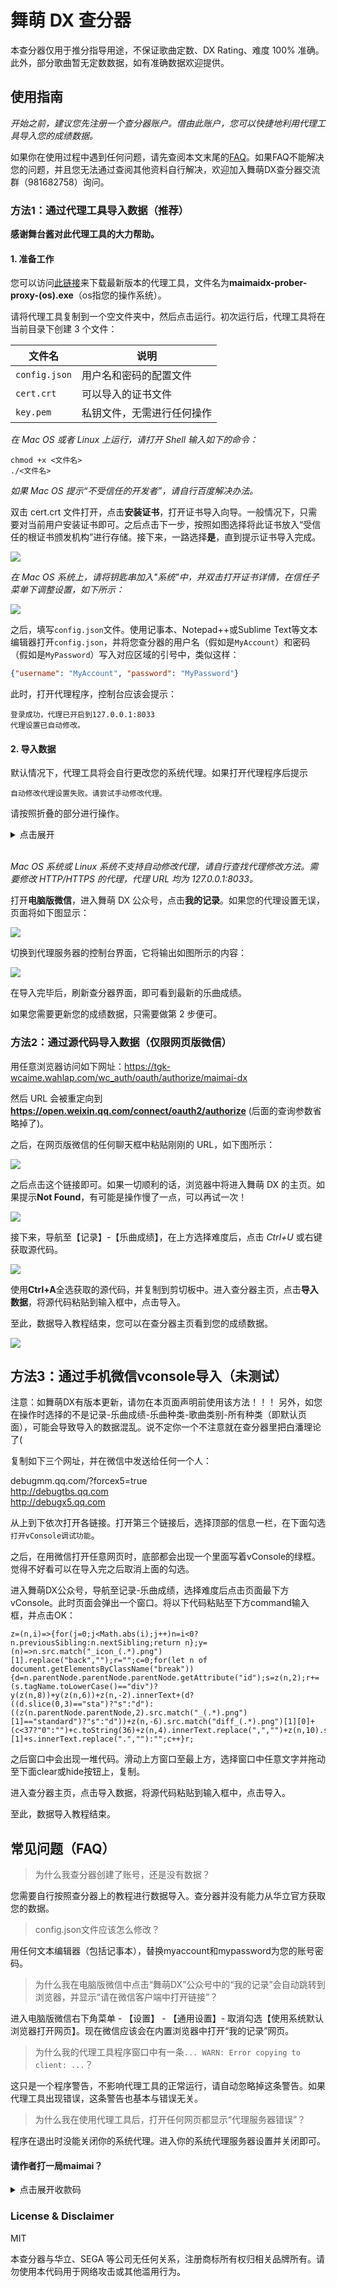 # 舞萌 DX 查分器

本查分器仅用于推分指导用途，不保证歌曲定数、DX Rating、难度 100% 准确。此外，部分歌曲暂无定数数据，如有准确数据欢迎提供。

## 使用指南

*开始之前，建议您先注册一个查分器账户。借由此账户，您可以快捷地利用代理工具导入您的成绩数据。*

如果你在使用过程中遇到任何问题，请先查阅本文末尾的[FAQ](#FAQ)。如果FAQ不能解决您的问题，并且您无法通过查阅其他资料自行解决，欢迎加入舞萌DX查分器交流群（981682758）询问。

### 方法1：通过代理工具导入数据（推荐）

**感谢舞台酱对此代理工具的大力帮助。**

#### 1. 准备工作

您可以访问[此链接](https://github.com/Diving-Fish/maimaidx-prober/releases)来下载最新版本的代理工具，文件名为**maimaidx-prober-proxy-(os).exe**（os指您的操作系统）。

请将代理工具复制到一个空文件夹中，然后点击运行。初次运行后，代理工具将在当前目录下创建 3 个文件：

|文件名|说明|
|------|----|
|`config.json`|用户名和密码的配置文件|
|`cert.crt`|可以导入的证书文件|
|`key.pem`|私钥文件，无需进行任何操作|

*在 Mac OS 或者 Linux 上运行，请打开 Shell 输入如下的命令：*
```plain
chmod +x <文件名>
./<文件名>
```
*如果 Mac OS 提示“不受信任的开发者”，请自行百度解决办法。*

双击 cert.crt 文件打开，点击**安装证书**，打开证书导入向导。一般情况下，只需要对当前用户安装证书即可。之后点击下一步，按照如图选择将此证书放入“受信任的根证书颁发机构”进行存储。接下来，一路选择**是**，直到提示证书导入完成。

![](https://www.diving-fish.com/images/maimaidx-prober/1.png)

*在 Mac OS 系统上，请将钥匙串加入"系统"中，并双击打开证书详情，在信任子菜单下调整设置，如下所示：*

![](https://www.diving-fish.com/images/maimaidx-prober/9.png)

之后，填写`config.json`文件。使用记事本、Notepad++或Sublime Text等文本编辑器打开`config.json`，并将您查分器的用户名（假如是`MyAccount`）和密码（假如是`MyPassword`）写入对应区域的引号中，类似这样：

```json
{"username": "MyAccount", "password": "MyPassword"}
```

此时，打开代理程序，控制台应该会提示：

```plain
登录成功，代理已开启到127.0.0.1:8033
代理设置已自动修改。
```

#### 2. 导入数据

默认情况下，代理工具将会自行更改您的系统代理。如果打开代理程序后提示

```plain
自动修改代理设置失败。请尝试手动修改代理。
```

请按照折叠的部分进行操作。

<details>

<summary>点击展开</summary>
&nbsp;

*以下为Windows 10 系统的代理服务器设置方法。如果您的系统是Windows 10以外的Windows系统（如Windows 7），您可以自行搜索相应系统的代理服务器设置方法。*

打开代理程序后，在 Windows 设置中搜索**代理服务器设置**，进入设置界面，将设置调整如下图所示，之后点击保存。

![](https://www.diving-fish.com/images/maimaidx-prober/3.png)

*如果您使用了其他的系统代理软件（ Shadowsocks、V2Ray 等），请将它们关闭或调整至直连模式再进行设置。*

</details>
&nbsp;

*Mac OS 系统或 Linux 系统不支持自动修改代理，请自行查找代理修改方法。需要修改 HTTP/HTTPS 的代理，代理 URL 均为 127.0.0.1:8033。*

打开**电脑版微信**，进入舞萌 DX 公众号，点击**我的记录**。如果您的代理设置无误，页面将如下图显示：

![](https://www.diving-fish.com/images/maimaidx-prober/4.png)

切换到代理服务器的控制台界面，它将输出如图所示的内容：

![](https://www.diving-fish.com/images/maimaidx-prober/5.png)

在导入完毕后，刷新查分器界面，即可看到最新的乐曲成绩。

如果您需要更新您的成绩数据，只需要做第 2 步便可。

### 方法2：通过源代码导入数据（仅限网页版微信）

用任意浏览器访问如下网址：https://tgk-wcaime.wahlap.com/wc_auth/oauth/authorize/maimai-dx

然后 URL 会被重定向到 **https://open.weixin.qq.com/connect/oauth2/authorize** (后面的查询参数省略掉了)。

之后，在网页版微信的任何聊天框中粘贴刚刚的 URL，如下图所示：

![](https://www.diving-fish.com/images/maimaidx-prober/8.png)

之后点击这个链接即可。如果一切顺利的话，浏览器中将进入舞萌 DX 的主页。如果提示**Not Found**，有可能是操作慢了一点，可以再试一次！

![](https://www.diving-fish.com/images/maimaidx-prober/7.png)

接下来，导航至【记录】-【乐曲成绩】，在上方选择难度后，点击 *Ctrl+U* 或右键获取源代码。

![](https://www.diving-fish.com/images/maimaidx-prober/6.png)

使用**Ctrl+A**全选获取的源代码，并复制到剪切板中。进入查分器主页，点击**导入数据**，将源代码粘贴到输入框中，点击导入。

至此，数据导入教程结束，您可以在查分器主页看到您的成绩数据。

![](https://www.diving-fish.com/images/maimaidx-prober/10.png)

## 方法3：通过手机微信vconsole导入（未测试）

注意：如舞萌DX有版本更新，请勿在本页面声明前使用该方法！！！
另外，如您在操作时选择的不是记录-乐曲成绩-乐曲种类-歌曲类别-所有种类（即默认页面），可能会导致导入的数据混乱。说不定你一个不注意就在查分器里把白潘理论了(

复制如下三个网址，并在微信中发送给任何一个人：

debugmm.qq.com/?forcex5=true  
http://debugtbs.qq.com  
http://debugx5.qq.com

从上到下依次打开各链接。打开第三个链接后，选择顶部的信息一栏，在下面勾选`打开vConsole调试功能`。

之后，在用微信打开任意网页时，底部都会出现一个里面写着vConsole的绿框。觉得不好看可以在导入完之后取消上面的勾选。

进入舞萌DX公众号，导航至记录-乐曲成绩，选择难度后点击页面最下方vConsole。此时页面会弹出一个窗口。将以下代码粘贴至下方command输入框，并点击OK：
```
z=(n,i)=>{for(j=0;j<Math.abs(i);j++)n=i<0?n.previousSibling:n.nextSibling;return n};y=(n)=>n.src.match("_icon_(.*).png")[1].replace("back","");r="";c=0;for(let n of document.getElementsByClassName("break")){d=n.parentNode.parentNode.parentNode.getAttribute("id");s=z(n,2);r+=(s.tagName.toLowerCase()=="div")?y(z(n,8))+y(z(n,6))+z(n,-2).innerText+(d?((d.slice(0,3)=="sta")?"s":"d"):((z(n.parentNode.parentNode,2).src.match("_(.*).png")[1]=="standard")?"s":"d"))+z(n,-6).src.match("diff_(.*).png")[1][0]+(c<37?"0":"")+c.toString(36)+z(n,4).innerText.replace(",","")+z(n,10).src.match("con_(.*).png")[1]+s.innerText.replace(".",""):"";c++}r;
```

之后窗口中会出现一堆代码。滑动上方窗口至最上方，选择窗口中任意文字并拖动至下面clear或hide按钮上，复制。

进入查分器主页，点击导入数据，将源代码粘贴到输入框中，点击导入。

至此，数据导入教程结束。

## <span id="FAQ">常见问题（FAQ）</span>

> 为什么我查分器创建了账号，还是没有数据？

您需要自行按照查分器上的教程进行数据导入。查分器并没有能力从华立官方获取您的数据。

> config.json文件应该怎么修改？

用任何文本编辑器（包括记事本），替换myaccount和mypassword为您的账号密码。

> 为什么我在电脑版微信中点击“舞萌DX”公众号中的“我的记录”会自动跳转到浏览器，并显示“请在微信客户端中打开链接”？

进入电脑版微信右下角菜单 - 【设置】 - 【通用设置】- 取消勾选【使用系统默认浏览器打开网页】。现在微信应该会在内置浏览器中打开“我的记录”网页。

> 为什么我的代理工具程序窗口中有一条`... WARN: Error copying to client: ...`？

这只是一个程序警告，不影响代理工具的正常运行，请自动忽略掉这条警告。如果代理工具出现错误，这条警告也基本与错误无关。

> 为什么我在使用代理工具后，打开任何网页都显示“代理服务器错误”？

程序在退出时没能关闭你的系统代理。进入你的系统代理服务器设置并关闭即可。

#### 请作者打一局maimai？

<details>
<summary>点击展开收款码</summary>
<img style="width: 48%" src="https://www.diving-fish.com/images/qrcode/alipay_qrcode.jpg">
<img style="width: 50%" src="https://www.diving-fish.com/images/qrcode/wechat_qrcode.jpg">
</details>

### License & Disclaimer

MIT

本查分器与华立、SEGA 等公司无任何关系，注册商标所有权归相关品牌所有。请勿使用本代码用于网络攻击或其他滥用行为。

